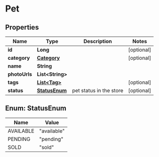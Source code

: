 

# Pet


## Properties

| Name | Type | Description | Notes |
|------------ | ------------- | ------------- | -------------|
|**id** | **Long** |  |  [optional] |
|**category** | [**Category**](Category.md) |  |  [optional] |
|**name** | **String** |  |  |
|**photoUrls** | **List&lt;String&gt;** |  |  |
|**tags** | [**List&lt;Tag&gt;**](Tag.md) |  |  [optional] |
|**status** | [**StatusEnum**](#StatusEnum) | pet status in the store |  [optional] |



## Enum: StatusEnum

| Name | Value |
|---- | -----|
| AVAILABLE | &quot;available&quot; |
| PENDING | &quot;pending&quot; |
| SOLD | &quot;sold&quot; |



